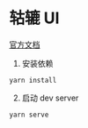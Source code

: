 # 轱辘 UI

[官方文档](https://hungeraibin.github.io/GULU/)

1. 安装依赖
```
yarn install
```

2. 启动 dev server
```
yarn serve
```